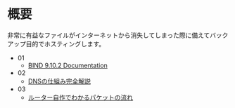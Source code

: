 概要
==================
非常に有益なファイルがインターネットから消失してしまった際に備えてバックアップ目的でホスティングします。

- 01
    - [BIND 9.10.2 Documentation](https://www.isc.org/downloads/)
- 02
    - [DNSの仕組み完全解説](https://www.google.co.jp/search?q=%E6%9C%88%E5%88%8ANetworkWorld%E9%80%A3%E8%BC%89%E3%80%8EDNS%E3%81%AE%E4%BB%95%E7%B5%84%E3%81%BF%E5%AE%8C%E5%85%A8%E8%A7%A3%E8%AA%AC%E3%80%8F%E6%8E%B2%E8%BC%89%E3%83%9A%E3%83%BC%E3%82%B8&ie=utf-8&oe=utf-8&hl=ja)
- 03
    - [ルーター自作でわかるパケットの流れ](http://gihyo.jp/book/2011/978-4-7741-4745-1/support)

